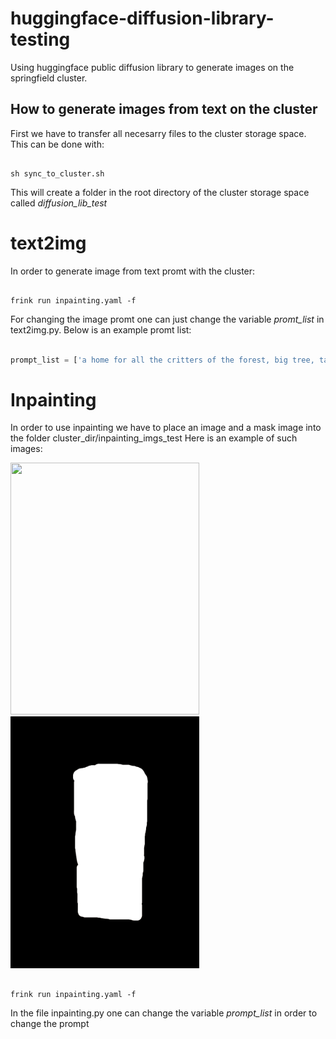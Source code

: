 # huggingface-diffusion-library-testing
Using huggingface public diffusion library to generate images on the springfield cluster. 

## How to generate images from text on the cluster

First we have to transfer all necesarry files to the cluster storage space. This can be done with:

```

sh sync_to_cluster.sh

```

This will create a folder in the root directory of the cluster storage space called *diffusion_lib_test*

# **text2img**

In order to generate image from text promt with the cluster:

```

frink run inpainting.yaml -f 

```

For changing the image promt one can just change the variable *promt_list* in text2img.py.
Below is an example promt list: 

```python

prompt_list = ['a home for all the critters of the forest, big tree, tall , lush , calm , book cover , ultra realistic , 4k , 8k'] * num_of_imgs


```

# **Inpainting**

In order to use inpainting we have to place an image and a mask image into the folder cluster_dir/inpainting_imgs_test
Here is an example of such images: 

<p float="left">
  <img src="./cluster_dir/inpainting_imgs_test/img2.png" width=302 height=403>
  <img src="./cluster_dir/inpainting_imgs_test/mask2.png" width=302 height=403>
</p>

```

frink run inpainting.yaml -f 

```

In the file inpainting.py one can change the variable *prompt_list* in order to change the prompt


